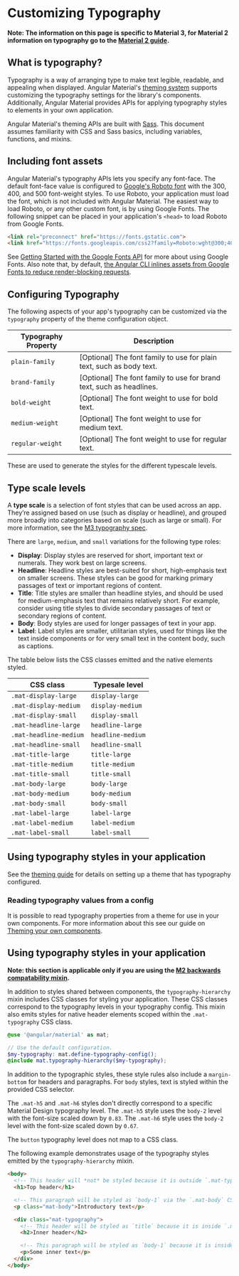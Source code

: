 # Customizing Typography

**Note: The information on this page is specific to Material 3, for Material 2
information on typography go to the [Material 2 guide](https://material.angular.io/guide/material-2-theming#customizing-typography).**

## What is typography?

Typography is a way of arranging type to make text legible, readable, and appealing when displayed.
Angular Material's [theming system][theming-system] supports customizing the typography settings
for the library's components. Additionally, Angular Material provides APIs for applying typography
styles to elements in your own application.

Angular Material's theming APIs are built with [Sass](https://sass-lang.com). This document assumes
familiarity with CSS and Sass basics, including variables, functions, and mixins.

[theming-system]: https://material.angular.io/guide/theming

## Including font assets

Angular Material's typography APIs lets you specify any font-face. The default font-face value is
configured to [Google's Roboto font][roboto] with the 300, 400, and 500 font-weight styles. To use
Roboto, your application must load the font, which is not included with Angular Material. The
easiest way to load Roboto, or any other custom font, is by using Google Fonts. The following
snippet can be placed in your application's `<head>` to load Roboto from Google Fonts.

```html
<link rel="preconnect" href="https://fonts.gstatic.com">
<link href="https://fonts.googleapis.com/css2?family=Roboto:wght@300;400;500&display=swap" rel="stylesheet">
```

See [Getting Started with the Google Fonts API][fonts-api] for more about using Google Fonts. Also
note that, by default, [the Angular CLI inlines assets from Google Fonts to reduce render-blocking
requests][font-inlining].

[roboto]: https://fonts.google.com/share?selection.family=Roboto:wght@300;400;500
[fonts-api]: https://developers.google.com/fonts/docs/getting_started
[font-inlining]: https://angular.io/guide/workspace-config#fonts-optimization-options

## Configuring Typography

The following aspects of your app's typography can be customized via the `typography` property of
the theme configuration object.

| Typography Property | Description                                                          |
| ------------------- | -------------------------------------------------------------------- |
| `plain-family`      | [Optional] The font family to use for plain text, such as body text. |
| `brand-family`      | [Optional] The font family to use for brand text, such as headlines. |
| `bold-weight`       | [Optional] The font weight to use for bold text.                     |
| `medium-weight`     | [Optional] The font weight to use for medium text.                   |
| `regular-weight`    | [Optional] The font weight to use for regular text.                  |

These are used to generate the styles for the different typescale levels.

## Type scale levels

A **type scale** is a selection of font styles that can be used across an app.
They’re assigned based on use (such as display or headline), and grouped more
broadly into categories based on scale (such as large or small). For more
information, see the [M3 typography spec](https://m3.material.io/styles/typography/type-scale-tokens).

There are `large`, `medium`, and `small` variations for the following type roles:
- **Display**: Display styles are reserved for short, important text or numerals. They work best on large screens.
- **Headline**: Headline styles are best-suited for short, high-emphasis text on smaller screens. These styles can be good for marking primary passages of text or important regions of content.
- **Title**: Title styles are smaller than headline styles, and should be used for medium-emphasis text that remains relatively short. For example, consider using title styles to divide secondary passages of text or secondary regions of content.
- **Body**: Body styles are used for longer passages of text in your app.
- **Label**: Label styles are smaller, utilitarian styles, used for things like the text inside components or for very small text in the content body, such as captions.

The table below lists the CSS classes emitted and the native elements styled.

| CSS class                 | Typesale level      |
|---------------------------|---------------------|
| `.mat-display-large`      | `display-large`     |
| `.mat-display-medium`     | `display-medium`    |
| `.mat-display-small`      | `display-small`     |
| `.mat-headline-large`     | `headline-large`    |
| `.mat-headline-medium`    | `headline-medium`   |
| `.mat-headline-small`     | `headline-small`    |
| `.mat-title-large`        | `title-large`       |
| `.mat-title-medium`       | `title-medium`      |
| `.mat-title-small`        | `title-small`       |
| `.mat-body-large`         | `body-large`        |
| `.mat-body-medium`        | `body-medium`       |
| `.mat-body-small`         | `body-small`        |
| `.mat-label-large`        | `label-large`       |
| `.mat-label-medium`       | `label-medium`      |
| `.mat-label-small`        | `label-small`       |

## Using typography styles in your application

See the [theming guide](https://material.angular.io/guide/theming#defining-a-theme)
for details on setting up a theme that has typography configured.

### Reading typography values from a config

It is possible to read typography properties from a theme for use in your own components. For more
information about this see our guide on [Theming your own components][reading-typography].

[reading-typography]: https://material.angular.io/guide/theming-your-components#reading-typography-values

## Using typography styles in your application

**Note: this section is applicable only if you are using the [M2 backwards compatability
mixin](https://material.angular.io/guide/material-2-theming#optional-add-backwards-compatibility-styles-for-typography-hierarchy).**

In addition to styles shared between components, the `typography-hierarchy` mixin includes CSS
classes for styling your application. These CSS classes correspond to the typography levels in your
typography config. This mixin also emits styles for native header elements scoped within the
`.mat-typography` CSS class.

```scss
@use '@angular/material' as mat;

// Use the default configuration.
$my-typography: mat.define-typography-config();
@include mat.typography-hierarchy($my-typography);
```

In addition to the typographic styles, these style rules also include a `margin-bottom` for
headers and paragraphs. For `body` styles, text is styled within the provided CSS selector.

The `.mat-h5` and `.mat-h6` styles don't directly correspond to a specific Material Design
typography level. The `.mat-h5` style uses the `body-2` level with the font-size scaled down by
`0.83`. The `.mat-h6` style uses the `body-2` level with the font-size scaled down by `0.67`.

The `button` typography level does not map to a CSS class.

The following example demonstrates usage of the typography styles emitted by the
`typography-hierarchy` mixin.

```html
<body>
  <!-- This header will *not* be styled because it is outside `.mat-typography` -->
  <h1>Top header</h1>

  <!-- This paragraph will be styled as `body-1` via the `.mat-body` CSS class applied -->
  <p class="mat-body">Introductory text</p>

  <div class="mat-typography">
    <!-- This header will be styled as `title` because it is inside `.mat-typography` -->
    <h2>Inner header</h2>

    <!-- This paragraph will be styled as `body-1` because it is inside `.mat-typography` -->
    <p>Some inner text</p>
  </div>
</body>
```
